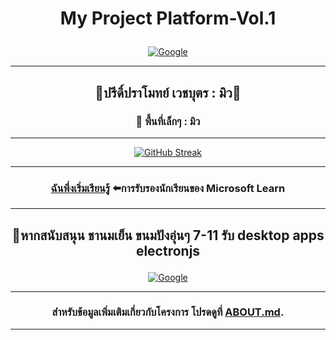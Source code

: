 # <p align="center">My Project Platform-Vol.1




<p align="center">
  <a href="#">
    <img src="https://www.google.co.th/images/branding/googlelogo/2x/googlelogo_color_272x92dp.png" alt="Google" />
  </a>
</p>


---


## <p align="center">🐬ปรีดิ์ปราโมทย์ เวชบุตร :  มิว🔰

### <p align="center">💖 พื้นที่เล็กๆ :  มิว
---

<p align="center">
  <a href="#">
    <img src="https://streak-stats.demolab.com?user=ai-jiraphinya&theme=vue-dark&hide_border=%E0%B9%80%E0%B8%97%E0%B9%87%E0%B8%88&locale=th&mode=weekly&exclude_days=Sun%2CMon%2CTue%2CWed%2CThu%2CFri%2CSat" alt="GitHub Streak" />
  </a>
</p>

---


###  <p align="center">[ฉันพึ่งเริ่มเรียนรู้](https://learn.microsoft.com/en-us/users/wechabut/) ⬅️การรับรองนักเรียนของ Microsoft Learn


---

## <p align="center">🐬หากสนับสนุน ชานมเย็น ขนมปังอุ่นๆ 7-11 รับ desktop apps electronjs 


<p align="center">
  <a href="#">
    <img src="https://res.cloudinary.com/mintmu/image/upload/v1703704818/Ar1_saop2s.png" alt="Google" />
  </a>
</p>




---



###  <p align="center">สำหรับข้อมูลเพิ่มเติมเกี่ยวกับโครงการ โปรดดูที่ [ABOUT.md](ABOUT.md).







---
<!--
![Frb](./fb.png)


### ฉันคือคนไทย

**1.** เพิ่ม คอมไพล์ .
 
```
git add . 
```

**2.** ให้สัญญา การเปลี่ยนแปลง ของคุณ .

```
git commit -m "ข้อความอธิบายการคอมมิต"
```

**3.** ผลักดัน 

```
git push origin main
```

**สไตล์ลิส ที่ต่างกัน**   เเทนที่ <your_branch_name> สาขาฟีเจอร์ ของคุณ

```
git push -u origin <your_branch_name>
```

